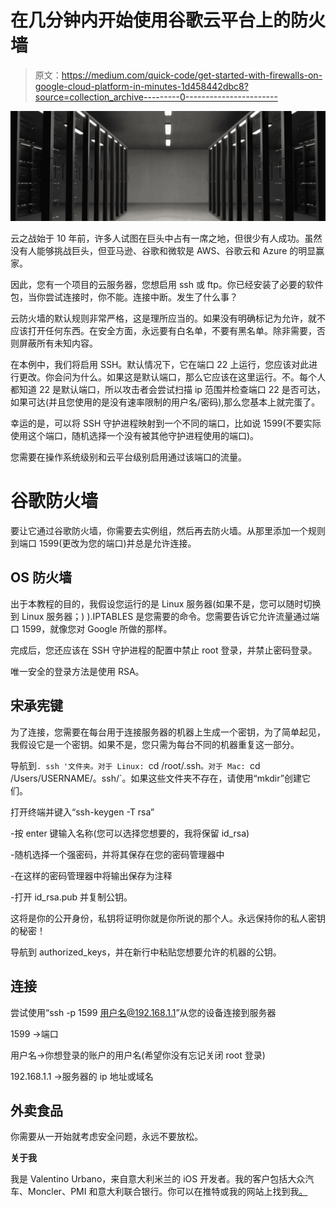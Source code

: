 # 在几分钟内开始使用谷歌云平台上的防火墙

> 原文：<https://medium.com/quick-code/get-started-with-firewalls-on-google-cloud-platform-in-minutes-1d458442dbc8?source=collection_archive---------0----------------------->

![](img/138e3c17158253a811e9bf6abbff2f0b.png)

云之战始于 10 年前，许多人试图在巨头中占有一席之地，但很少有人成功。虽然没有人能够挑战巨头，但亚马逊、谷歌和微软是 AWS、谷歌云和 Azure 的明显赢家。

因此，您有一个项目的云服务器，您想启用 ssh 或 ftp。你已经安装了必要的软件包，当你尝试连接时，你不能。连接中断。发生了什么事？

云防火墙的默认规则非常严格，这是理所应当的。如果没有明确标记为允许，就不应该打开任何东西。在安全方面，永远要有白名单，不要有黑名单。除非需要，否则屏蔽所有未知内容。

在本例中，我们将启用 SSH。默认情况下，它在端口 22 上运行，您应该对此进行更改。你会问为什么。如果这是默认端口，那么它应该在这里运行。不。每个人都知道 22 是默认端口，所以攻击者会尝试扫描 ip 范围并检查端口 22 是否可达，如果可达(并且您使用的是没有速率限制的用户名/密码),那么您基本上就完蛋了。

幸运的是，可以将 SSH 守护进程映射到一个不同的端口，比如说 1599(不要实际使用这个端口，随机选择一个没有被其他守护进程使用的端口)。

您需要在操作系统级别和云平台级别启用通过该端口的流量。

# **谷歌防火墙**

要让它通过谷歌防火墙，你需要去实例组，然后再去防火墙。从那里添加一个规则到端口 1599(更改为您的端口)并总是允许连接。

## **OS 防火墙**

出于本教程的目的，我假设您运行的是 Linux 服务器(如果不是，您可以随时切换到 Linux 服务器；) ).IPTABLES 是您需要的命令。您需要告诉它允许流量通过端口 1599，就像您对 Google 所做的那样。

完成后，您还应该在 SSH 守护进程的配置中禁止 root 登录，并禁止密码登录。

唯一安全的登录方法是使用 RSA。

## **宋承宪键**

为了连接，您需要在每台用于连接服务器的机器上生成一个密钥，为了简单起见，我假设它是一个密钥。如果不是，您只需为每台不同的机器重复这一部分。

导航到`. ssh '文件夹。对于 Linux: `cd /root/.ssh`。对于 Mac: `cd /Users/USERNAME/。ssh/`。如果这些文件夹不存在，请使用“mkdir”创建它们。

打开终端并键入“ssh-keygen -T rsa”

-按 enter 键输入名称(您可以选择您想要的，我将保留 id_rsa)

-随机选择一个强密码，并将其保存在您的密码管理器中

-在这样的密码管理器中将输出保存为注释

-打开 id_rsa.pub 并复制公钥。

这将是你的公开身份，私钥将证明你就是你所说的那个人。永远保持你的私人密钥的秘密！

导航到 authorized_keys，并在新行中粘贴您想要允许的机器的公钥。

## **连接**

尝试使用“ssh -p 1599 用户名@192.168.1.1”从您的设备连接到服务器

1599 ->端口

用户名->你想登录的账户的用户名(希望你没有忘记关闭 root 登录)

192.168.1.1 ->服务器的 ip 地址或域名

## 外卖食品

你需要从一开始就考虑安全问题，永远不要放松。

**关于我**

我是 Valentino Urbano，来自意大利米兰的 iOS 开发者。我的客户包括大众汽车、Moncler、PMI 和意大利联合银行。你可以在推特或我的网站上找到我[。](https://twitter.com/valentinourbano)